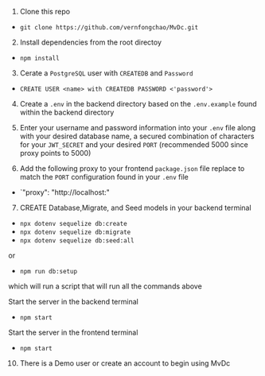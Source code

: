 1. Clone this repo

  - `git clone https://github.com/vernfongchao/MvDc.git`

2. Install dependencies from the root directoy

  - `npm install`

3. Cerate a `PostgreSQL` user with `CREATEDB` and `Password` 

- `CREATE USER <name> with CREATEDB PASSWORD <'password'>`

4. Create a `.env` in the backend directory based on the `.env.example` found within the backend directory

5. Enter your username and password information into your `.env` file along with your desired database name, a secured combination of characters for your `JWT_SECRET` and your desired `PORT` (recommended 5000 since proxy points to 5000)

6. Add the following proxy to your frontend `package.json` file replace to match the `PORT` configuration found in your `.env` file

- `"proxy": "http://localhost:<NEW PORT NUMBER>"

7. CREATE Database,Migrate, and Seed models in your backend terminal

- `npx dotenv sequelize db:create`
- `npx dotenv sequelize db:migrate`
- `npx dotenv sequelize db:seed:all`

or 

- `npm run db:setup`

which will run a script that will run all the commands above

Start the server in the backend terminal

- `npm start`

Start the server in the frontend terminal

- `npm start`

10. There is a Demo user or create an account to begin using MvDc
